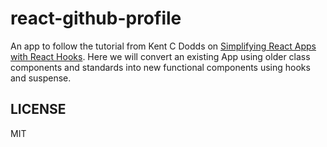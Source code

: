 # react-github-profile

An app to follow the tutorial from Kent C Dodds on [Simplifying React Apps with React Hooks](https://egghead.io/lessons/react-introduction-to-refactoring-a-react-application-to-react-hooks). Here we will convert an existing App using older class components and standards into new functional components using hooks and suspense.

## LICENSE

MIT
